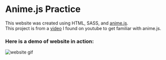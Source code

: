 # Anime.js Practice

This website was created using HTML, SASS, and [anime.js](https://animejs.com/).   
This project is from a [video](https://www.youtube.com/watch?v=WogfLKQHi1A&t=1120s) I found on youtube to get familiar with anime.js.

### Here is a demo of website in action:

![website gif](https://gph.is/g/4AyjD3e)